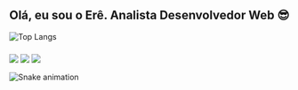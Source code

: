## Olá, eu sou o Erê. Analista Desenvolvedor Web 😎

[swift_repo]: https://github-readme-stats.vercel.app/api/pin/?username=ereom&show_owner=true&repo=github-readme-stats&cache_seconds=86400&theme=swift

![Top Langs](https://github-readme-stats.vercel.app/api/top-langs/?username=ereom&custom_title=ereOmCodesIn&theme=swift&langs_count=10&border_radius=27&layout=compact&card_width=560&size_weight=0.5&count_weight=0.5&)
   
  ### 
 
<div> 
  <a href="https://instagram.com/ere_om" target="_blank"><img src="https://img.shields.io/badge/-Instagram-%23E4405F?style=for-the-badge&logo=instagram&logoColor=white" target="_blank"></a>
  <a href = "mailto:eremagalhaes@gmail.com"><img src="https://img.shields.io/badge/-Gmail-%23333?style=for-the-badge&logo=gmail&logoColor=white" target="_blank"></a>
  <a href="https://www.linkedin.com/in/ereom" target="_blank"><img src="https://img.shields.io/badge/-LinkedIn-%230077B5?style=for-the-badge&logo=linkedin&logoColor=white" target="_blank"></a> 
 
  ![Snake animation](https://github.com/ereom/ereom/blob/output/github-contribution-grid-snake.svg)
</div>
